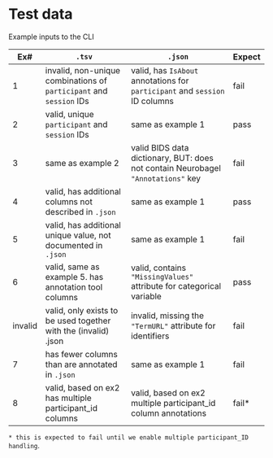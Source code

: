 # Test data

Example inputs to the CLI

| Ex#     | `.tsv`                                                             | `.json`                                                                          | Expect |
|---------|--------------------------------------------------------------------|----------------------------------------------------------------------------------|--------|
| 1       | invalid, non-unique combinations of `participant` and `session` IDs | valid, has `IsAbout` annotations for `participant` and `session` ID columns      | fail   |
| 2       | valid, unique `participant` and `session` IDs                      | same as example 1                                                                | pass   |
| 3       | same as example 2                                                  | valid BIDS data dictionary, BUT: does not contain Neurobagel `"Annotations"` key | fail   |
| 4       | valid, has additional columns not described in `.json`             | same as example 1                                                                | pass   |
| 5       | valid, has additional unique value, not documented in `.json`      | same as example 1                                                                | fail   |
| 6       | valid, same as example 5. has annotation tool columns              | valid, contains `"MissingValues"` attribute for categorical variable             | pass   |
| invalid | valid, only exists to be used together with the (invalid) .json    | invalid, missing the `"TermURL"` attribute for identifiers                       | fail   |
| 7       | has fewer columns than are annotated in `.json`                    | same as example 1                                                                | fail   |
| 8       | valid, based on ex2 has multiple participant_id columns            | valid, based on ex2 multiple participant_id column annotations                   | fail*  |

`* this is expected to fail until we enable multiple participant_ID handling`.